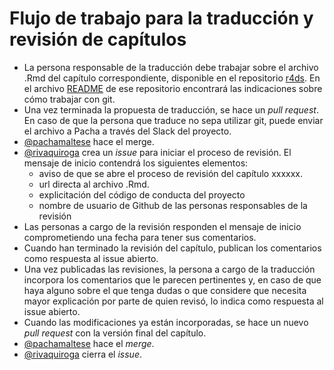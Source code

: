 # Flujo de trabajo para la traducción y revisión de capítulos

* La persona responsable de la traducción debe trabajar sobre el archivo .Rmd del capítulo correspondiente, disponible en el repositorio [r4ds](https://github.com/cienciadedatos/r4ds). En el archivo [README](https://github.com/cienciadedatos/r4ds/blob/traduccion/README.md) de ese repositorio encontrará las indicaciones sobre cómo trabajar con git. 
* Una vez terminada la propuesta de traducción, se hace un _pull request_.  En caso de que la persona que traduce no sepa utilizar git, puede enviar el archivo a Pacha a través del Slack del proyecto. 
* [@pachamaltese](https://github.com/pachamaltese) hace el merge.
* [@rivaquiroga](https://github.com/rivaquiroga) crea un _issue_ para iniciar el proceso de revisión. El mensaje de inicio contendrá los siguientes elementos:
  - aviso de que se abre el proceso de revisión del capítulo xxxxxx.
  - url directa al archivo .Rmd.
  - explicitación del código de conducta del proyecto
  - nombre de usuario de Github de las personas responsables de la revisión
* Las personas a cargo de la revisión responden el mensaje de inicio comprometiendo una fecha para tener sus comentarios. 
* Cuando han terminado la revisión del capítulo, publican los comentarios como respuesta al issue abierto. 
* Una vez publicadas las revisiones, la persona a cargo de la traducción incorpora los comentarios que le parecen pertinentes y, en caso de que haya alguno sobre el que tenga dudas o que considere que necesita mayor explicación por parte de quien revisó, lo indica como respuesta al issue abierto. 
* Cuando las modificaciones ya están incorporadas, se hace un nuevo _pull request_ con la versión final del capítulo.
* [@pachamaltese](https://github.com/pachamaltese) hace el _merge_.
* [@rivaquiroga](https://github.com/rivaquiroga) cierra el _issue_.
